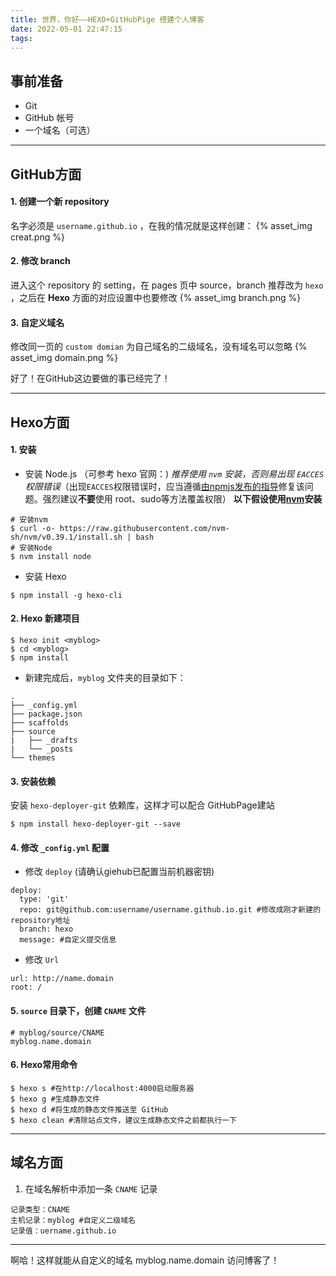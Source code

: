 ```yaml
---
title: 世界，你好——HEXO+GitHubPige 搭建个人博客
date: 2022-05-01 22:47:15
tags:
---
```


## 事前准备
- Git
- GitHub 帐号
- 一个域名（可选）

---

## GitHub方面
#### 1. 创建一个新 repository
名字必须是 `username.github.io` ，在我的情况就是这样创建：
{% asset_img creat.png %}
#### 2. 修改 branch
进入这个 repository 的 setting，在 pages 页中 source，branch 推荐改为 `hexo` ，之后在 **Hexo** 方面的对应设置中也要修改
{% asset_img branch.png %}
#### 3. 自定义域名
修改同一页的 `custom domian` 为自己域名的二级域名，没有域名可以忽略
{% asset_img domain.png %}

好了！在GitHub这边要做的事已经完了！

---

## Hexo方面
#### 1. 安装
- 安装 Node.js （可参考 hexo 官网：[](hexo.io))
*推荐使用 `nvm` 安装，否则易出现 `EACCES` 权限错误*（出现`EACCES`权限错误时，应当遵循[由npmjs发布的指导](https://docs.npmjs.com/resolving-eacces-permissions-errors-when-installing-packages-globally)修复该问题。强烈建议**不要**使用 root、sudo等方法覆盖权限）
**以下假设使用[nvm](https://github.com/nvm-sh/nvm)安装**
```
# 安装nvm
$ curl -o- https://raw.githubusercontent.com/nvm-sh/nvm/v0.39.1/install.sh | bash
# 安装Node
$ nvm install node
```
- 安装 Hexo

```
$ npm install -g hexo-cli
```
#### 2. Hexo 新建项目

```
$ hexo init <myblog>
$ cd <myblog>
$ npm install
```
- 新建完成后，`myblog` 文件夹的目录如下：

```
.
├── _config.yml
├── package.json
├── scaffolds
├── source
|   ├── _drafts
|   └── _posts
└── themes
```
#### 3. 安装依赖
安装 `hexo-deployer-git` 依赖库，这样才可以配合 GitHubPage建站

```
$ npm install hexo-deployer-git --save
```
#### 4. 修改 `_config.yml` 配置
- 修改 `deploy` (请确认giehub已配置当前机器密钥)
```
deploy:
  type: 'git'
  repo: git@github.com:username/username.github.io.git #修改成刚才新建的repository地址
  branch: hexo
  message: #自定义提交信息
```
- 修改 `Url`

```
url: http://name.domain
root: /
```

#### 5. `source` 目录下，创建 `CNAME` 文件
```
# myblog/source/CNAME
myblog.name.domain
```
#### 6. Hexo常用命令
```
$ hexo s #在http://localhost:4000启动服务器
$ hexo g #生成静态文件
$ hexo d #将生成的静态文件推送至 GitHub
$ hexo clean #清除站点文件，建议生成静态文件之前都执行一下
```

---

## 域名方面
1. 在域名解析中添加一条 `CNAME` 记录

```
记录类型：CNAME
主机记录：myblog #自定义二级域名
记录值：uername.github.io
```

---

啊哈！这样就能从自定义的域名 myblog.name.domain 访问博客了！
